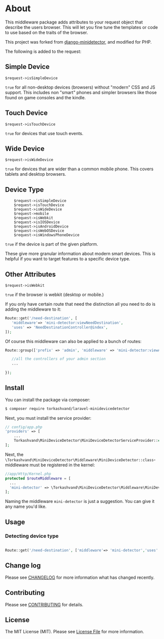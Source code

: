 About
=====

This middleware package adds attributes to your request object that describe the users browser. This will let you fine tune the templates or code to use based on the traits of the browser.

This project was forked from [django-minidetector](https://github.com/remohammadi/django-minidetector), and modified for PHP.

The following is added to the request:

Simple Device
-------------
	
	$request->isSimpleDevice

`true` for all non-desktop devices (browsers) without "modern" CSS and JS support. This includes non "smart" phones and simpler browsers like those found on game consoles and the kindle.

Touch Device
------------

	$request->isTouchDevice

`true` for devices that use touch events.

Wide Device
-----------

	$request->isWideDevice

`true` for devices that are wider than a common mobile phone. This covers tablets and desktop browsers.

Device Type
-----------

        $request->isSimpleDevice
        $request->isTouchDevice
        $request->isWideDevice
        $request->mobile
        $request->isWebkit
        $request->isIOSDevice
        $request->isAndroidDevice
        $request->isWebOSDevice
        $request->isWindowsPhoneDevice

`true` if the device is part of the given platform.

These give more granular information about modern smart devices. This is helpful if you want to target features to a specific device type.

Other Attributes
----------------

	$request->isWebkit

`true` if the browser is webkit (desktop or mobile.)

If you only have certain route that need the distinction all you need to do is adding the middleware to it:
```php
Route::get('/need-destination', [
   'middleware'=> 'mini-detector:viewNeedDestination',
   'uses' => 'NeedDestinationController@index',
]);
```

Of course this middleware can also be applied to a bunch of routes:

```php
Route::group(['prefix' => 'admin', 'middleware' => 'mini-detector:viewAdmin'], function() {

   //all the controllers of your admin section
   ...
   
});
```

## Install

You can install the package via composer:
``` bash
$ composer require torkashvand/laravel-minidevicedetector
```

Next, you must install the service provider:

```php
// config/app.php
'providers' => [
    ...
    Torkashvand\MiniDeviceDetector\MiniDeviceDetectorServiceProvider::class,
];
```

Next, the `\Torkashvand\MiniDeviceDetector\Middleware\MiniDeviceDetector::class`-middleware must be registered in the kernel:

```php
//app/Http/Kernel.php
protected $routeMiddleware = [
  ...
  'mini-detector' => \Torkashvand\MiniDeviceDetector\Middleware\MiniDeviceDetector::class,
];
```

Naming the middleware `mini-detector` is just a suggestion. You can give it any name you'd like.

## Usage

### Detecting device type

```php

Route::get('/need-destination', ['middleware'=> 'mini-detector','uses' => 'NeedToDetectController@show']);
```

## Change log

Please see [CHANGELOG](CHANGELOG.md) for more information what has changed recently.

## Contributing

Please see [CONTRIBUTING](CONTRIBUTING.md) for details.


## License

The MIT License (MIT). Please see [License File](LICENSE.md) for more information.

